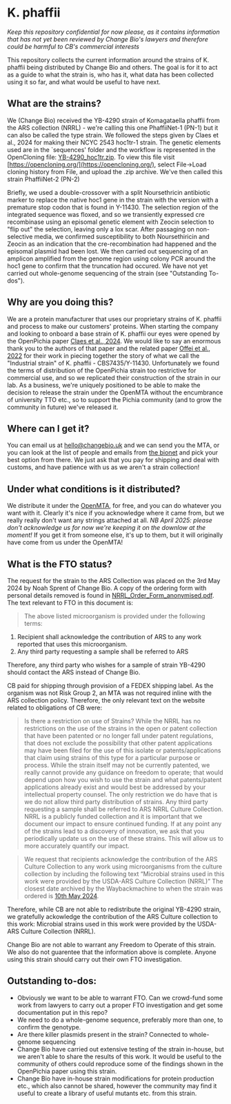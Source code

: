# K. phaffii

*Keep this repository confidential for now please, as it contains information that has not yet been reviewed by Change Bio's lawyers and therefore could be harmful to CB's commercial interests*

This repository collects the current information around the strains of K. phaffii being distributed by Change Bio and others.
The goal is for it to act as a guide to what the strain is, who has it, what data has been collected using it so far, and what would be useful to have next.

## What are the strains?
We (Change Bio) received the YB-4290 strain of Komagataella phaffii from the ARS collection (NRRL) - we're calling this one PhaffiiNet-1 (PN-1) but it can also be called the type strain.
We followed the steps given by Claes et al., 2024 for making their NCYC 2543 hoc1tr-1 strain.
The genetic elements used are in the `sequences' folder and the workflow is represented in the OpenCloning file: [YB-4290_hoc1tr.zip](YB-4290_hoc1tr.zip).
To view this file visit [https://opencloning.org/](https://opencloning.org/), select File->Load cloning history from File, and upload the .zip archive.
We've then called this strain PhaffiiNet-2 (PN-2)

Briefly, we used a double-crossover with a split Noursethricin antibiotic marker to replace the native hoc1 gene in the strain with the version with a premature stop codon that is found in Y-11430.
The selection region of the integrated sequence was floxed, and so we transiently expressed cre recombinase using an episomal genetic element with Zeocin selection to "flip out" the selection, leaving only a lox scar.
After passaging on non-selective media, we confirmed susceptibility to both Noursethiricin and Zeocin as an indication that the cre-recombination had happened and the episomal plasmid had been lost.
We then carried out sequencing of an amplicon amplified from the genome region using colony PCR around the hoc1 gene to confirm that the truncation had occured.
We have not yet carried out whole-genome sequencing of the strain (see "Outstanding To-dos").

## Why are you doing this?
We are a protein manufacturer that uses our proprietary strains of K. phaffii and process to make our customers' proteins.
When starting the company and looking to onboard a base strain of K. phaffii our eyes were opened by the OpenPichia paper [Claes et al., 2024](https://doi.org/10.1038/s41564-023-01574-w).
We would like to say an enormous thank you to the authors of that paper and the related paper [Offei et al., 2022](https://doi.org/10.1371/journal.pbio.3001877) for their work in piecing together the story of what we call the "Industrial strain" of K. phaffii - CBS7435/Y-11430. 
Unfortunately we found the terms of distribution of the OpenPichia strain too restrictive for commercial use, and so we replicated their construction of the strain in our lab.
As a business, we're uniquely positioned to be able to make the decision to release the strain under the OpenMTA without the encumbrance of university TTO etc., so to support the Pichia community (and to grow the community in future) we've released it.

## Where can I get it?
You can email us at hello@changebio.uk and we can send you the MTA, or you can look at the list of people and emails from [the bionet](kphaffii_bionet.csv) and pick your best option from there.
We just ask that you pay for shipping and deal with customs, and have patience with us as we aren't a strain collection!

## Under what conditions is it distributed?
We distribute it under the [OpenMTA](https://doi.org/10.1038/nbt.4263), for free, and you can do whatever you want with it.
Clearly it's nice if you acknowledge where it came from, but we really really don't want any strings attached at all. *NB April 2025: please don't acknowledge us for now we're keeping it on the downlow at the moment!*
If you get it from someone else, it's up to them, but it will originally have come from us under the OpenMTA!

## What is the FTO status?
The request for the strain to the ARS Collection was placed on the 3rd May 2024 by Noah Sprent of Change Bio.
A copy of the ordering form with personal details removed is found in [NRRL_Order_Form_anonymised.pdf](NRRL_Order_Form_anonymised.pdf).
The text relevant to FTO in this document is:

> The above listed microorganism is provided under the following terms:
1. Recipient shall acknowledge the contribution of ARS to any work reported that uses this microorganism.
2. Any third party requesting a sample shall be referred to ARS

Therefore, any third party who wishes for a sample of strain YB-4290 should contact the ARS instead of Change Bio.

CB paid for shipping through provision of a FEDEX shipping label.
As the organism was not Risk Group 2, an MTA was not required inline with the ARS collection policy.
Therefore, the only relevant text on the website related to obligations of CB were:
> Is there a restriction on use of Strains?
While the NRRL has no restrictions on the use of the strains in the open or patent collection that have been patented or no longer fall under patent regulations, that does not exclude the possibility that other patent applications may have been filed for the use of this isolate or patents/applications that claim using strains of this type for a particular purpose or process. While the strain itself may not be currently patented, we really cannot provide any guidance on freedom to operate; that would depend upon how you wish to use the strain and what patents/patent applications already exist and would best be addressed by your intellectual property counsel. The only restriction we do have that is we do not allow third party distribution of strains. Any third party requesting a sample shall be referred to ARS NRRL Culture Collection. NRRL is a publicly funded collection and it is important that we document our impact to ensure continued funding. If at any point any of the strains lead to a discovery of innovation, we ask that you periodically update us on the use of these strains. This will allow us to more accurately quantify our impact.

> We request that recipients acknowledge the contribution of the ARS Culture Collection to any work using microorganisms from the culture collection by including the following text “Microbial strains used in this work were provided by the USDA-ARS Culture Collection (NRRL)”
The closest date archived by the Waybackmachine to when the strain was ordered is [10th May 2024](https://web.archive.org/web/20240510100916/https://nrrl.ncaur.usda.gov/).

Therefore, while CB are not able to redistribute the original YB-4290 strain, we gratefully ackowledge the contribution of the ARS Culture collection to this work: Microbial strains used in this work were provided by the USDA-ARS Culture Collection (NRRL).

Change Bio are not able to warrant any Freedom to Operate of this strain.
We also do not guarentee that the information above is complete.
Anyone using this strain should carry out their own FTO investigation.

## Outstanding to-dos:
- Obviously we want to be able to warrant FTO. Can we crowd-fund some work from lawyers to carry out a proper FTO investigation and get some documentation put in this repo?
- We need to do a whole-genome sequence, preferably more than one, to confirm the genotype.
- Are there killer plasmids present in the strain? Connected to whole-genome sequencing
- Change Bio have carried out extensive testing of the strain in-house, but we aren't able to share the results of this work. It would be useful to the community of others could reproduce some of the findings shown in the OpenPichia paper using this strain.
- Change Bio have in-house strain modifications for protein production etc., which also cannot be shared, however the community may find it useful to create a library of useful mutants etc. from this strain.
